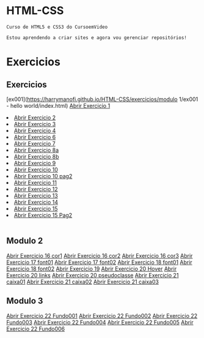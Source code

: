 # HTML-CSS
    Curso de HTML5 e CSS3 do CursoemVideo

    Estou aprendendo a criar sites e agora vou gerenciar repositórios!
 
# Exercicios #

## Exercicios ##

[ex001](https://harrymanofi.github.io/HTML-CSS/exercicios/modulo 1/ex001 - hello world/index.html)
<a href="https://harrymanofi.github.io/HTML-CSS/exercicios/modulo 1/ex001 - hello world/index.html"> Abrir Exercicio 1</a>
                <li><a href="https://harrymanofi.github.io/HTML-CSS/exercicios/modulo 1/ex002 - paragrafos e quebras de linha/index.html"> Abrir Exercicio 2</a>
                </li>
                <li><a href="https://harrymanofi.github.io/HTML-CSS/exercicios/modulo 1/ex003 - inserindo imagens/index.html"> Abrir Exercicio 3</a>
                </li>
                <li><a href="https://harrymanofi.github.io/HTML-CSS/exercicios/modulo 1/ex004 - inserindo favicon/index.html"> Abrir Exercicio 4</a>
                </li>
                <li><a href="https://harrymanofi.github.io/HTML-CSS/exercicios/modulo 1/ex006 - hierarquia de titulos h1/index.html"> Abrir Exercicio 6</a>
                </li>
                <li><a href="https://harrymanofi.github.io/HTML-CSS/exercicios/modulo 1/ex007 - pode ignorar/index.html"> Abrir Exercicio 7</a>
                </li>
                <li><a href="https://harrymanofi.github.io/HTML-CSS/exercicios/modulo 1/ex008a - formatacoes de texto 1/index.html"> Abrir Exercicio 8a</a>
                </li>
                <li><a href="https://harrymanofi.github.io/HTML-CSS/exercicios/modulo 1/ex008b - formatacoes de texto 2/index.html"> Abrir Exercicio 8b</a>
                </li>
                <li><a href="https://harrymanofi.github.io/HTML-CSS/exercicios/modulo 1/ex009 - inserindo listas/index.html"> Abrir Exercicio 9</a>
                </li>
                <li><a href="https://harrymanofi.github.io/HTML-CSS/exercicios/modulo 1/ex010 - links externos - internos - download/index.html"> Abrir Exercicio 10</a>
                </li>
                <li><a href="https://harrymanofi.github.io/HTML-CSS/exercicios/modulo 1/ex010 - links externos - internos - download/pag002.html"> Abrir Exercicio 10 pag2</a></li>
                <li><a href="https://harrymanofi.github.io/HTML-CSS/exercicios/modulo 1/ex011 - inserir áudios e imagens dinamicas/index.html"> Abrir Exercicio 11</a></li>
                <li><a href="https://harrymanofi.github.io/HTML-CSS/exercicios/modulo 1/ex012 - inserir vídeos/index.html"> Abrir Exercicio 12</a></li>
                <li><a href="https://harrymanofi.github.io/HTML-CSS/exercicios/modulo 1/ex013 - css inline/index.html"> Abrir Exercicio 13</a></li>
                <li><a href="https://harrymanofi.github.io/HTML-CSS/exercicios/modulo 1/ex014 - css interno/index.html"> Abrir Exercicio 14</a></li>
                <li><a href="https://harrymanofi.github.io/HTML-CSS/exercicios/modulo 1/ex015 - css externo/index.html"> Abrir Exercicio 15</a></li>
                <li><a href="https://harrymanofi.github.io/HTML-CSS/exercicios/modulo 1/ex015 - css externo/pagina02.html"> Abrir Exercicio 15 Pag2</a></li><br>
    <h2>Modulo 2</h2>
        <a href="https://harrymanofi.github.io/HTML-CSS/exercicios/modulo 2/ex016 - representando cores/cor01.html"> Abrir Exercicio 16 cor1</a>
        <a href="https://harrymanofi.github.io/HTML-CSS/exercicios/modulo 2/ex016 - representando cores/cor02.html"> Abrir Exercicio 16 cor2</a>
        <a href="https://harrymanofi.github.io/HTML-CSS/exercicios/modulo 2/ex016 - representando cores/cor03.html"> Abrir Exercicio 16 cor3</a>
        <a href="https://harrymanofi.github.io/HTML-CSS/exercicios/modulo 2/ex017 - Famílias de fonte com CSS/font01.html"> Abrir Exercicio 17 font01</a>
        <a href="https://harrymanofi.github.io/HTML-CSS/exercicios/modulo 2/ex017 - Famílias de fonte com CSS/font02.html"> Abrir Exercicio 17 font02</a>
        <a href="https://harrymanofi.github.io/HTML-CSS/exercicios/modulo 2/ex018 - Usando Google Fonts/font01.html"> Abrir Exercicio 18 font01</a>
        <a href="https://harrymanofi.github.io/HTML-CSS/exercicios/modulo 2/ex018 - Usando Google Fonts/font02.html"> Abrir Exercicio 18 font02</a>
        <a href="https://harrymanofi.github.io/HTML-CSS/exercicios/modulo 2/ex019 - Usando o id e o class com CSS/seletor01.html"> Abrir Exercicio 19</a>
        <a href="https://harrymanofi.github.io/HTML-CSS/exercicios/modulo 2/ex020 - pseudo-classes e pseudo-elementosem CSS/hover.html"> Abrir Exercicio 20 Hover</a>
        <a href="https://harrymanofi.github.io/HTML-CSS/exercicios/modulo 2/ex020 - pseudo-classes e pseudo-elementosem CSS/links.html"> Abrir Exercicio 20 links</a>
        <a href="https://harrymanofi.github.io/HTML-CSS/exercicios/modulo 2/ex020 - pseudo-classes e pseudo-elementosem CSS/pseudoclasse.html"> Abrir Exercicio 20 pseudoclasse</a>
        <a href="https://harrymanofi.github.io/HTML-CSS/exercicios/modulo 2/ex21 - box-level e bordas decoradas/caixa01.html"> Abrir Exercicio 21 caixa01</a>
        <a href="https://harrymanofi.github.io/HTML-CSS/exercicios/modulo 2/ex21 - box-level e bordas decoradas/caixa02.html"> Abrir Exercicio 21 caixa02</a>
        <a href="https://harrymanofi.github.io/HTML-CSS/exercicios/modulo 2/ex21 - box-level e bordas decoradas/caixa03.html"> Abrir Exercicio 21 caixa03</a><br>
    <h2>Modulo 3</h2>
        <a href="https://harrymanofi.github.io/HTML-CSS/exercicios/modulo 3/ex22/fundo001.html"> Abrir Exercicio 22 Fundo001</a>
        <a href="https://harrymanofi.github.io/HTML-CSS/exercicios/modulo 3/ex22/fundo002.html"> Abrir Exercicio 22 Fundo002</a>
        <a href="https://harrymanofi.github.io/HTML-CSS/exercicios/modulo 3/ex22/fundo003.html"> Abrir Exercicio 22 Fundo003</a>
        <a href="https://harrymanofi.github.io/HTML-CSS/exercicios/modulo 3/ex22/fundo004.html"> Abrir Exercicio 22 Fundo004</a>
        <a href="https://harrymanofi.github.io/HTML-CSS/exercicios/modulo 3/ex22/fundo005.html"> Abrir Exercicio 22 Fundo005</a>
        <a href="https://harrymanofi.github.io/HTML-CSS/exercicios/modulo 3/ex22/fundo006.html"> Abrir Exercicio 22 Fundo006</a>